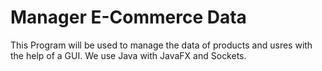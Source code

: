 # Manager E-Commerce Data



This Program will be used to manage the data of products and usres with the help of a GUI. We use Java with JavaFX and Sockets.
